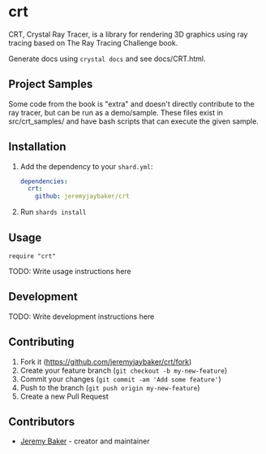 # crt

CRT, Crystal Ray Tracer, is a library for rendering 3D graphics using ray tracing based on The Ray Tracing Challenge book.

Generate docs using `crystal docs` and see docs/CRT.html.

## Project Samples

Some code from the book is "extra" and doesn't directly contribute to the ray tracer, but can be run as a demo/sample. These files exist in src/crt_samples/ and have bash scripts that can execute the given sample.

## Installation

1. Add the dependency to your `shard.yml`:

   ```yaml
   dependencies:
     crt:
       github: jeremyjaybaker/crt
   ```

2. Run `shards install`

## Usage

```crystal
require "crt"
```

TODO: Write usage instructions here

## Development

TODO: Write development instructions here

## Contributing

1. Fork it (<https://github.com/jeremyjaybaker/crt/fork>)
2. Create your feature branch (`git checkout -b my-new-feature`)
3. Commit your changes (`git commit -am 'Add some feature'`)
4. Push to the branch (`git push origin my-new-feature`)
5. Create a new Pull Request

## Contributors

- [Jeremy Baker](https://github.com/jeremyjaybaker) - creator and maintainer

